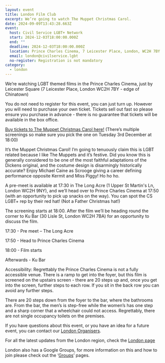 ```yaml
---
layout: event
title: London Film Club
excerpt: We’re going to watch The Muppet Christmas Carol.
date: 2024-09-09T13:43:28.663Z
event:
  host: Civil Service LGBT+ Network
  start: 2024-12-03T18:00:00.000Z
  end: ""
  deadline: 2024-12-03T18:00:00.000Z
  location: Prince Charles Cinema, 7 Leicester Place, London, WC2H 7BY
  email: london@civilservice.lgbt
  no-register: Registration is not mandatory
category:
  - london
---
```

We’re watching LGBT themed films in the Prince Charles Cinema, just by Leicester Square (7 Leicester Place, London WC2H 7BY - edge of Chinatown)

You do not need to register for this event, you can just turn up. However you will need to purchase your own ticket. Tickets sell out fast so please ensure you purchase in advance - there is no guarantee that tickets will be available in the box office.

[Buy tickets to The Muppet Christmas Carol here!](https://eur03.safelinks.protection.outlook.com/?url=https%3A%2F%2Fprincecharlescinema.com%2Ffilm%2F13427144%2Fthe-muppet-christmas-carol%2F&data=05%7C02%7Cross.starkie%40hmrc.gov.uk%7C379c0982e7ec4c608c5708dcd0c5d0f9%7Cac52f73cfd1a4a9a8e7a4a248f3139e1%7C0%7C0%7C638614796444696608%7CUnknown%7CTWFpbGZsb3d8eyJWIjoiMC4wLjAwMDAiLCJQIjoiV2luMzIiLCJBTiI6Ik1haWwiLCJXVCI6Mn0%3D%7C60000%7C%7C%7C&sdata=cYVWOg7yb715Nm1Cq3oYRgFFsTBAaTqyeUdqvbQc01o%3D&reserved=0) (There’s multiple screenings so make sure you pick the one on Tuesday 3rd December at 18:00)

It’s the Muppet Christmas Carol! I’m going to tenuously claim this is LGBT related because I like The Muppets and it’s festive. Did you know this is generally considered to be one of the most faithful adaptations of the Dickens original, and the costume design is disarmingly historically accurate? Enjoy Michael Caine as Scrooge giving a career defining performance opposite Kermit and Miss Piggy! Ho ho ho.

A pre-meet is available at 17:30 in The Long Acre (1 Upper St Martin's Ln, London WC2H 9NY), and we’ll head over to Prince Charles Cinema at 17:50 (with an opportunity to pick up snacks on the way). You can spot the CS LGBT+ rep by their red hat! (Not a Father Christmas hat!)

The screening starts at 18:00. After the film we’ll be heading round the corner to Ku Bar (30 Lisle St, London WC2H 7BA) for an opportunity to discuss the film.

17:30 - Pre meet – The Long Acre

17:50 - Head to Prince Charles Cinema

18:00 - Film starts

Afterwards - Ku Bar

Accessibility: Regrettably the Prince Charles Cinema is not a fully accessible venue. There is a ramp to get into the foyer, but this film is screened on the upstairs screen - there are 20 steps up and, once you get into the screen, further steps to each row. If you sit in the back row you can avoid any further steps.

There are 20 steps down from the foyer to the bar, where the bathrooms are. From the bar, the men’s is step-free while the women’s has one step and a sharp corner that a wheelchair could not access. Regrettably, there are not single occupancy toilets on the premises.

If you have questions about this event, or you have an idea for a future event, you can contact our [London Organisers](mailto:%20london@civilservice.lgbt).

For all the latest updates from the London region, check the [London page](https://eur03.safelinks.protection.outlook.com/?url=https%3A%2F%2Fwww.civilservice.lgbt%2Ftopic%2Flondon&data=05%7C02%7Cross.starkie%40hmrc.gov.uk%7C379c0982e7ec4c608c5708dcd0c5d0f9%7Cac52f73cfd1a4a9a8e7a4a248f3139e1%7C0%7C0%7C638614796444710541%7CUnknown%7CTWFpbGZsb3d8eyJWIjoiMC4wLjAwMDAiLCJQIjoiV2luMzIiLCJBTiI6Ik1haWwiLCJXVCI6Mn0%3D%7C60000%7C%7C%7C&sdata=gopcpFtECEhHsrf9o%2Br3k5Hx3K9AUpKgczfN6TssDkE%3D&reserved=0)

London also has a Google Groups, for more information on this and how to join please check out the ‘[Groups](https://eur03.safelinks.protection.outlook.com/?url=https%3A%2F%2Fwww.civilservice.lgbt%2Fgroups%2F&data=05%7C02%7Cross.starkie%40hmrc.gov.uk%7C379c0982e7ec4c608c5708dcd0c5d0f9%7Cac52f73cfd1a4a9a8e7a4a248f3139e1%7C0%7C0%7C638614796444720745%7CUnknown%7CTWFpbGZsb3d8eyJWIjoiMC4wLjAwMDAiLCJQIjoiV2luMzIiLCJBTiI6Ik1haWwiLCJXVCI6Mn0%3D%7C60000%7C%7C%7C&sdata=12TZNULupG%2FciZewgm%2BSmgUUTSlzivf8VJYXKuE%2FNiw%3D&reserved=0)’ pages.